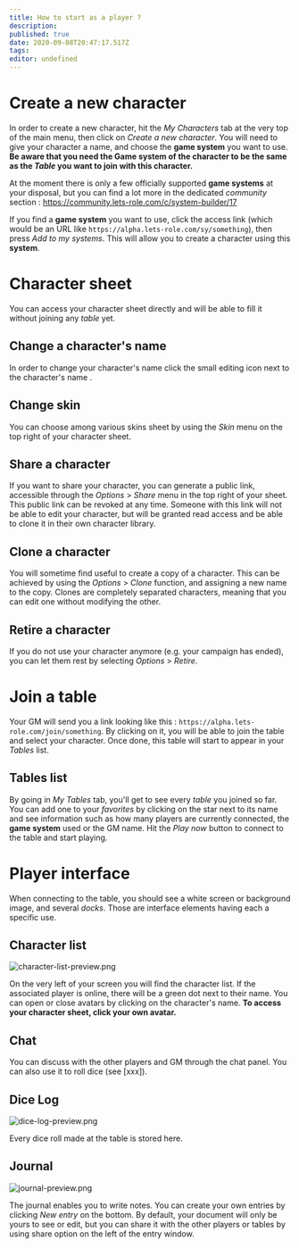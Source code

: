 ```yaml
---
title: How to start as a player ?
description: 
published: true
date: 2020-09-08T20:47:17.517Z
tags: 
editor: undefined
---
```


# Create a new character

In order to create a new character, hit the *My Characters* tab at the very top of the main menu, then click on *Create a new character*. You will need to give your character a name, and choose the **game system** you want to use. **Be aware that you need the Game system of the character to be the same as the *Table* you want to join with this character.**

At the moment there is only a few officially supported **game systems** at your disposal, but you can find a lot more in the dedicated *community* section : https://community.lets-role.com/c/system-builder/17

If you find a **game system** you want to use, click the access link (which would be an URL like `https://alpha.lets-role.com/sy/something`), then press *Add to my systems*. This will allow you to create a character using this **system**.

# Character sheet
You can access your character sheet directly and will be able to fill it without joining any *table* yet.

## Change a character's name
In order to change your character's name click the small editing icon next to the character's name .

## Change skin
You can choose among various skins sheet by using the *Skin* menu on the top right of your character sheet.

## Share a character
If you want to share your character, you can generate a public link, accessible through the *Options* > *Share* menu in the top right of your sheet. This public link can be revoked at any time.
Someone with this link will not be able to edit your character, but will be granted read access and be able to clone it in their own character library.

## Clone a character
You will sometime find useful to create a copy of a character. This can be achieved by using the *Options* > *Clone* function, and assigning a new name to the copy. Clones are completely separated characters, meaning that you can edit one without modifying the other.

## Retire a character
If you do not use your character anymore (e.g. your campaign has ended), you can let them rest by selecting *Options* > *Retire*.

# Join a table
Your GM will send you a link looking like this : `https://alpha.lets-role.com/join/something`. By clicking on it, you will be able to join the table and select your character. Once done, this table will start to appear in your *Tables* list.

## Tables list
By going in *My Tables* tab, you'll get to see every *table* you joined so far. You can add one to your *favorites* by clicking on the star next to its name and see information such as how many players are currently connected, the **game system** used or the GM name. Hit the *Play now* button to connect to the table and start playing.

# Player interface
When connecting to the table, you should see a white screen or background image, and several *docks*. Those are interface elements having each a specific use.

## Character list
![character-list-preview.png](/medias/french/character-list-preview.png)

On the very left of your screen you will find the character list. If the associated player is online, there will be a green dot next to their name. You can open or close avatars by clicking on the character's name. 
**To access your character sheet, click your own avatar.**

## Chat
You can discuss with the other players and GM through the chat panel. You can also use it to roll dice (see [xxx]).

## Dice Log

![dice-log-preview.png](/medias/french/dice-log-preview.png)

Every dice roll made at the table is stored here.

## Journal
![journal-preview.png](/medias/french/journal-preview.png)

The journal enables you to write notes. You can create your own entries by clicking *New entry* on the bottom. By default, your document will only be yours to see or edit, but you can share it with the other players or tables by using share option on the left of the entry window.

